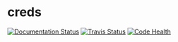 # creds
[![Documentation Status](https://readthedocs.org/projects/creds/badge/?version=master)](http://creds.readthedocs.io/en/master/?badge=master)
[![Travis Status](https://travis-ci.org/jonhadfield/creds.svg?branch=master)](https://travis-ci.org/jonhadfield/creds)
[![Code Health](https://landscape.io/github/jonhadfield/creds/master/landscape.svg?style=flat)](https://landscape.io/github/jonhadfield/creds/master)
